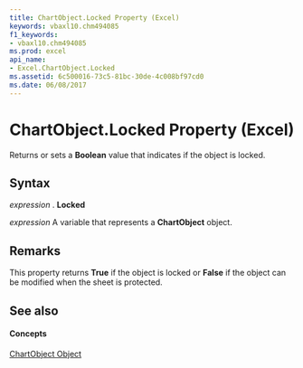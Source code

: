 ```yaml
---
title: ChartObject.Locked Property (Excel)
keywords: vbaxl10.chm494085
f1_keywords:
- vbaxl10.chm494085
ms.prod: excel
api_name:
- Excel.ChartObject.Locked
ms.assetid: 6c500016-73c5-81bc-30de-4c008bf97cd0
ms.date: 06/08/2017
---
```



# ChartObject.Locked Property (Excel)

Returns or sets a **Boolean** value that indicates if the object is locked.


## Syntax

 _expression_ . **Locked**

 _expression_ A variable that represents a **ChartObject** object.


## Remarks

This property returns **True** if the object is locked or **False** if the object can be modified when the sheet is protected.


## See also


#### Concepts


[ChartObject Object](chartobject-object-excel.md)

